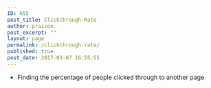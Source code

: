 ```yaml
---
ID: 655
post_title: Clickthrough Rate
author: praison
post_excerpt: ""
layout: page
permalink: /clickthrough-rate/
published: true
post_date: 2017-03-07 16:55:55
---
```

<ul>
 	<li>Finding the percentage of people clicked through to another page</li>
</ul>